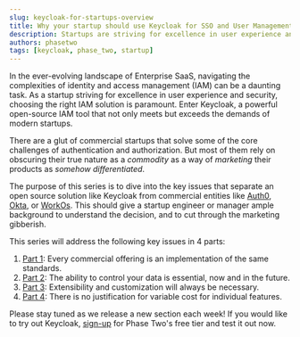 ```yaml
---
slug: keycloak-for-startups-overview
title: Why your startup should use Keycloak for SSO and User Management
description: Startups are striving for excellence in user experience and security, while simultaneously focusing on their core competencies. That means picking the best tools that expedite their time to market, with as few compromises as possible. Learn why Keycloak excels where commercial solutions fail.
authors: phasetwo
tags: [keycloak, phase_two, startup]
---
```


In the ever-evolving landscape of Enterprise SaaS, navigating the complexities of identity and access management (IAM) can be a daunting task. As a startup striving for excellence in user experience and security, choosing the right IAM solution is paramount. Enter Keycloak, a powerful open-source IAM tool that not only meets but exceeds the demands of modern startups.

<!--truncate-->

There are a glut of commercial startups that solve some of the core challenges of authentication and authorization. But most of them rely on obscuring their true nature as a _commodity_ as a way of _marketing_ their products as _somehow differentiated_.

The purpose of this series is to dive into the key issues that separate an open source solution like Keycloak from commercial entities like [Auth0](./2024-05-01-alternatives-auth0.md), [Okta](./2024-06-03-alternatives-okta.md), or [WorkOs](./2024-07-22-keycloak-vs-workos.md). This should give a startup engineer or manager ample background to understand the decision, and to cut through the marketing gibberish.

This series will address the following key issues in 4 parts:

1.  [Part 1](./2024-10-21-keycloak-for-startups-standards.md): Every commercial offering is an implementation of the same standards.
2.  [Part 2](./2024-10-28-keycloak-for-startups-data.md): The ability to control your data is essential, now and in the future.
3.  [Part 3](./2024-11-04-keycloak-for-startups-customization.md): Extensibility and customization will always be necessary.
4.  [Part 4](./2024-12-02-keycloak-for-startups-cost.md): There is no justification for variable cost for individual features.

Please stay tuned as we release a new section each week! If you would like to try out Keycloak, [sign-up](https://phasetwo.io/dashboard/) for Phase Two's free tier and test it out now.
